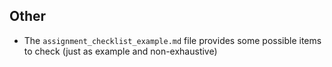 ## Other

- The `assignment_checklist_example.md` file provides some possible items to check (just as example and non-exhaustive)
